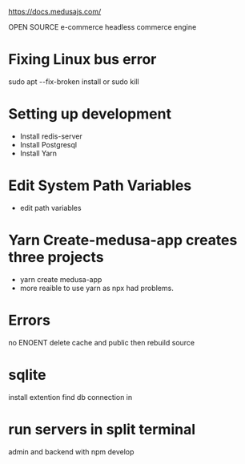 https://docs.medusajs.com/

OPEN SOURCE e-commerce headless commerce engine

# Fixing Linux bus error
sudo apt --fix-broken install or sudo kill

# Setting up development

- Install redis-server
- Install Postgresql 
- Install Yarn

# Edit System Path Variables

- edit path variables

# Yarn Create-medusa-app creates three projects

- yarn create medusa-app
- more reaible to use yarn as npx had problems.

# Errors
no ENOENT delete cache and public then rebuild source

# sqlite
install extention find db connection in 

# run servers in split terminal
admin and backend with npm develop
